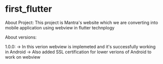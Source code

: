 # first_flutter

About Project: This project is Mantra's website which we are converting into mobile application using webview in flutter technplogy

About versions:

1.0.0:
  -> In this verion webview is implemeted and it's successfully working in Android
  -> Also added SSL certification for lower verions of Android to work on webview
